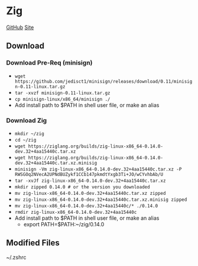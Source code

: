 # Zig

[GitHub](https://github.com/ziglang/zig)
[Site](https://ziglang.org/)

## Download

### Download Pre-Req (minisign)

* `wget https://github.com/jedisct1/minisign/releases/download/0.11/minisign-0.11-linux.tar.gz`
* `tar -xvzf minisign-0.11-linux.tar.gz`
* `cp minisign-linux/x86_64/minisign ./`
* Add install path to $PATH in shell user file, or make an alias

### Download Zig

* `mkdir ~/zig`
* `cd ~/zig`
* `wget https://ziglang.org/builds/zig-linux-x86_64-0.14.0-dev.32+4aa15440c.tar.xz`
* `wget https://ziglang.org/builds/zig-linux-x86_64-0.14.0-dev.32+4aa15440c.tar.xz.minisig`
* `minisign -Vm zig-linux-x86_64-0.14.0-dev.32+4aa15440c.tar.xz -P RWSGOq2NVecA2UPNdBUZykf1CCb147pkmdtYxgb3Ti+JO/wCYvhbAb/U`
* `tar -xvJf zig-linux-x86_64-0.14.0-dev.32+4aa15440c.tar.xz`
* `mkdir zipped 0.14.0 # or the version you downloaded`
* `mv zig-linux-x86_64-0.14.0-dev.32+4aa15440c.tar.xz zipped`
* `mv zig-linux-x86_64-0.14.0-dev.32+4aa15440c.tar.xz.minisig zipped`
* `mv zig-linux-x86_64-0.14.0-dev.32+4aa15440c/* ./0.14.0`
* `rmdir zig-linux-x86_64-0.14.0-dev.32+4aa15440c`
* Add install path to $PATH in shell user file, or make an alias
  * export PATH=$PATH:~/zig/0.14.0

## Modified Files

~/.zshrc
